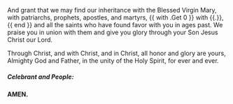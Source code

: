 And grant that we may find our inheritance with the Blessed Virgin Mary, with patriarchs, prophets, apostles, and martyrs, {{ with .Get 0 }} with {{.}},{{ end }} and all the saints who have found favor with you in ages past. We praise you in union with them and give you glory through your Son Jesus Christ our Lord.

Through Christ, and with Christ, and in Christ, all honor and glory are yours, Almighty God and Father, in the unity of the Holy Spirit, for ever and ever.

##### **Celebrant and People:**
**AMEN.**
